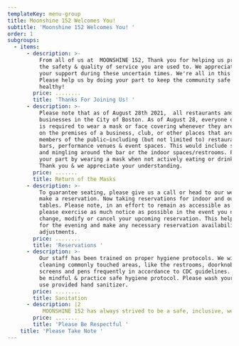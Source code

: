 ```yaml
---
templateKey: menu-group
title: Moonshine 152 Welcomes You!
subtitle: 'Moonshine 152 Welcomes You! '
order: 1
subgroups:
  - items:
      - description: >-
          From all of us at  MOONSHINE 152, Thank you for helping us provide all
          the safety & quality of service you are used to. We appreciate all
          your support during these uncertain times. We're all in this together!
          Please help us by doing your part to keep the community safe &
          healthy! 
        price: ........
        title: 'Thanks For Joining Us! '
      - description: >-
          Please note that as of August 28th 2021,  all restaurants and
          businesses in the City of Boston. As of August 28, everyone over age 2
          is required to wear a mask or face covering whenever they are indoors
          on the premises of a business, club, or other places that are open to
          members of the public—including (but not limited to) restaurants,
          bars, performance venues & event spaces. This would include standing
          and mingling around the bar or the indoor spaces/restrooms. Please do
          your part by wearing a mask when not actively eating or drinking.
          Thank you & we appreciate your understanding. 
        price: .......
        title: Return of the Masks
      - description: >-
          To guarantee seating, please give us a call or head to our website to
          make a reservation. Now taking reservations for indoor and outdoor
          tables. Please note, in an effort to remain as accessible as possible
          please exercise as much notice as possible in the event you need to
          change, modify or cancel your upcoming reservation. This helps us plan
          for the evening and make any necessary reservation availability
          adjustments. 
        price: ........
        title: 'Reservations '
      - description: >-
          Our staff has been trained on proper hygiene protocols. We will be
          cleaning commonly touched areas, like the restrooms, doorknobs,
          screens and pens frequently in accordance to CDC guidelines.  Please
          be mindful & practice safe hygiene protocol. Please wash your hands &
          use provided hand sanitizer. 
        price: ........
        title: Sanitation
      - description: |2
           MOONSHINE 152 has always strived to be a safe, inclusive, welcoming environment. We will not tolerate anyone who doesn't abide by these values. Chef Asia appreciates you taking into account that we are a small, neighborhood business working non-stop to be diligent & attentive to any and all evolving protocols & health codes. The Moonshine crew does not make city policy, but we fully intend on following it. . WE REALIZE THIS IS A LOT TO TAKE IN & WE THANK YOU FOR YOUR UNDERSTANDING. 
        price: .......
        title: 'Please Be Respectful '
    title: 'Please Take Note '
---
```


